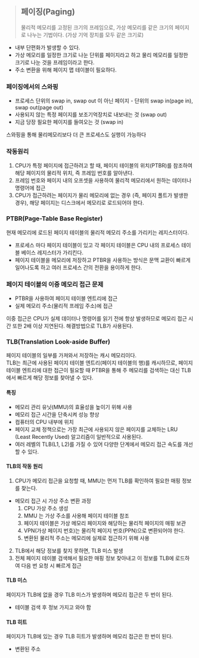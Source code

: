> ## 페이징(Paging)
> 물리적 메모리를 고정된 크기의 프레임으로, 가상 메모리를 같은 크기의 페이지로 나누는 기법이다. (가상 기억 장치를 모두 같은 크기로)

- 내부 단편화가 발생할 수 있다.
- 가상 메모리를 일정한 크기로 나눈 단위를 페이지라고 하고 물리 메모리를 일정한 크기로 나눈 것을 프레임이라고 한다.
- 주소 변환을 위해 페이지 맵 테이블이 필요하다.

### 페이징에서의 스와핑
- 프로세스 단위의 swap in, swap out 이 아닌 페이지 - 단위의 swap in(page in), swap out(page out)
- 사용되지 않는 특정 페이지를 보조기억장치로 내보내는 것 (swap out)
- 지금 당장 필요한 페이지를 들여오는 것 (swap in)

 스와핑을 통해 물리메모리보다 더 큰 프로세스도 실행이 가능하다

 ### 작동원리
1. CPU가 특정 페이지에 접근하려고 할 때, 페이지 테이블의 위치(PTBR)를 참조하여 해당 페이지의 물리적 위치, 즉 프레임 번호를 알아낸다.
2. 프레임 번호와 페이지 내의 오프셋을 사용하여 물리적 메모리에서 원하는 데이터나 명령어에 접근
3. CPU가 접근하려는 페이지가 물리 메모리에 없는 경우 (즉, 페이지 폴트가 발생한 경우), 해당 페이지는 디스크에서 메모리로 로드되어야 한다.

### PTBR(Page-Table Base Register)
현재 메모리에 로드된 페이지 테이블의 물리적 메모리 주소를 가리키는 레지스터이다.

- 프로세스 마다 페이지 테이블이 있고 각 페이지 테이블은 CPU 내의 프로세스 테이블 베이스 레지스터가 가리킨다.
- 페이지 테이블을 메모리에 저장하고 PTBR을 사용하는 방식은 문맥 교환이 빠르게 일어나도록 하고 여러 프로세스 간의 전환을 용이하게 한다.

### 페이지 테이블의 이중 메모리 접근 문제
- PTBR을 사용하여 페이지 테이블 엔트리에 접근
- 실제 메모리 주소(물리적 프레임 주소)에 접근

 이중 접근은 CPU가 실제 데이터나 명령어를 읽기 전에 항상 발생하므로 메모리 접근 시간 또한 2배 이상 지연된다. 해결방법으로 TLB가 사용된다.

### TLB(Translation Look-aside Buffer)
페이지 테이블의 일부를 가져와서 저장하는 캐시 메모리이다.   
TLB는 최근에 사용된 페이지 테이블 엔트리(페이지 테이블의 행)를 캐시하므로, 페이지 테이블 엔트리에 대한 접근이 필요할 때 PTBR을 통해 주 메모리를 검색하는 대신 TLB에서 빠르게 해당 정보를 찾아낼 수 있다.

 

#### 특징
- 메모리 관리 유닛(MMU)의 효율성을 높이기 위해 사용
- 메모리 접근 시간을 단축시켜 성능 향상
- 컴퓨터의 CPU 내부에 위치
- 페이지 교체 정책으로는 가장 최근에 사용되지 않은 페이지를 교체하는 LRU (Least Recently Used) 알고리즘이 일반적으로 사용된다.
- 여러 레벨의 TLB(L1, L2)를 가질 수 있어 다양한 단계에서 메모리 접근 속도를 개선할 수 있다.

#### TLB의 작동 원리

1. CPU가 메모리 접근을 요청할 때, MMU는 먼저 TLB를 확인하여 필요한 매핑 정보를 찾는다.
- 메모리 접근 시 가상 주소 변환 과정
    1. CPU 가상 주소 생성
    2. MMU 는 가상 주소를 사용해 페이지 테이블 참조
    3. 페이지 테이블은 가상 메모리 페이지와 해당하는 물리적 페이지의 매핑 보관
    4. VPN(가상 페이지 번호)는 물리적 페이지 번호(PPN)으로 변환되어야 한다.
    5. 변환된 물리적 주소는 메모리에 실제로 접근하기 위해 사용
2. TLB에서 해당 정보를 찾지 못하면, TLB 미스 발생
3. 전체 페이지 테이블 검색해서 필요한 매핑 정보 찾아내고 이 정보를 TLB에 로드하여 다음 번 요청 시 빠르게 접근

#### TLB 미스

페이지가 TLB에 없을 경우 TLB 미스가 발생하며 메모리 접근은 두 번이 된다.

- 테이블 검색 후 정보 가지고 와야 함
 

#### TLB 히트

페이지가 TLB에 있는 경우 TLB 히트가 발생하며 메모리 접근은 한 번이 된다.

- 변환된 주소
 